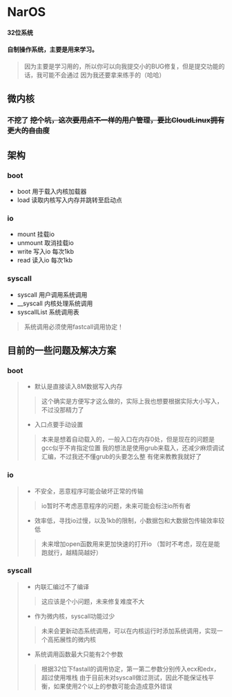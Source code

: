 # NarOS
#### 32位系统
#### 自制操作系统，主要是用来学习。
> 因为主要是学习用的，所以你可以向我提交小的BUG修复，但是提交功能的话，我可能不会通过
> 因为我还要拿来练手的（哈哈）
## 微内核
### 不挖了 ~~挖个坑，这次要用点不一样的用户管理，要比CloudLinux拥有更大的自由度~~

## 架构
### boot
- boot 用于载入内核加载器
- load 读取内核写入内存并跳转至启动点
### io
- mount 挂载io
- unmount 取消挂载io
- write 写入io 每次1kb
- read 读入io 每次1kb

### syscall
- syscall 用户调用系统调用
- __syscall 内核处理系统调用
- syscallList 系统调用表

> 系统调用必须使用fastcall调用协定！

## 目前的一些问题及解决方案
### boot
>- 默认是直接读入8M数据写入内存
>> 这个确实是方便写才这么做的，实际上我也想要根据实际大小写入，不过没那精力了
>- 入口点要手动设置
>> 本来是想着自动载入的，一般入口在内存0处，但是现在的问题是gcc似乎不肯指定位置
>> 我的想法是使用grub来载入，还减少麻烦调试汇编，不过我还不懂grub的头要怎么整
>> 有佬来教教我就好了
### io
>- 不安全，恶意程序可能会破坏正常的传输
>> io暂时不考虑恶意程序的问题，未来可能会标注io所有者
>- 效率低，寻找io过慢，以及1kb的限制，小数据包和大数据包传输效率较低
>> 未来增加open函数用来更加快速的打开io （暂时不考虑，现在是能跑就行，越精简越好）
### syscall
>- 内联汇编过不了编译
>> 这应该是个小问题，未来修复难度不大
>- 作为微内核，syscall功能过少
>> 未来会更新动态系统调用，可以在内核运行时添加系统调用，实现一个高拓展性的微内核
>- 系统调用函数最大只能有2个参数
>> 根据32位下fastall的调用协定，第一第二参数分别传入ecx和edx，超过使用堆栈
>> 由于目前未对syscall做过测试，因此不能保证栈平衡，如果使用2个以上的参数可能会造成意外错误
